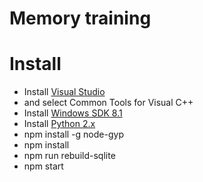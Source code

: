 # Memory training

# Install
  - Install [Visual Studio](https://www.visualstudio.com/ru/downloads/)
  - and select Common Tools for Visual C++
  - Install [Windows SDK 8.1](https://developer.microsoft.com/ru-ru/windows/downloads/sdk-archive)
  - Install [Python 2.x](https://www.python.org/download/releases/2.7/)
  - npm install -g node-gyp
  - npm install
  - npm run rebuild-sqlite
  - npm start
